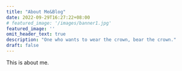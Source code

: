 ```yaml
---
title: "About Me&Blog"
date: 2022-09-29T16:27:22+08:00
# featured_image: '/images/banner1.jpg'
featured_image: ''
omit_header_text: true
description: "One who wants to wear the crown, bear the crown."
draft: false
---
```


This is about me.
